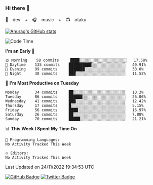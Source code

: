 ### Hi there 👋

🚀　dev　+　🎧　music　+　📺　otaku


[![Anurag's GitHub stats](https://github-readme-stats.vercel.app/api?username=koheitasaka&count_private=true&show_icons=true&theme=monokai)](https://github.com/koheitasaka/github-readme-stats)

<!--START_SECTION:waka-->
![Code Time](http://img.shields.io/badge/Code%20Time-1%2C161%20hrs%2023%20mins-blue)

**I'm an Early 🐤** 

```text
🌞 Morning    58 commits     ████░░░░░░░░░░░░░░░░░░░░░   17.58% 
🌆 Daytime    135 commits    ██████████░░░░░░░░░░░░░░░   40.91% 
🌃 Evening    99 commits     ███████░░░░░░░░░░░░░░░░░░   30.0% 
🌙 Night      38 commits     ███░░░░░░░░░░░░░░░░░░░░░░   11.52%

```
📅 **I'm Most Productive on Tuesday** 

```text
Monday       34 commits     ██░░░░░░░░░░░░░░░░░░░░░░░   10.3% 
Tuesday      86 commits     ██████░░░░░░░░░░░░░░░░░░░   26.06% 
Wednesday    41 commits     ███░░░░░░░░░░░░░░░░░░░░░░   12.42% 
Thursday     17 commits     █░░░░░░░░░░░░░░░░░░░░░░░░   5.15% 
Friday       56 commits     ████░░░░░░░░░░░░░░░░░░░░░   16.97% 
Saturday     26 commits     ██░░░░░░░░░░░░░░░░░░░░░░░   7.88% 
Sunday       70 commits     █████░░░░░░░░░░░░░░░░░░░░   21.21%

```


📊 **This Week I Spent My Time On** 

```text
💬 Programming Languages: 
No Activity Tracked This Week

🔥 Editors: 
No Activity Tracked This Week

```


 Last Updated on 24/11/2022 19:34:53 UTC
<!--END_SECTION:waka-->

[![GitHub Badge](https://img.shields.io/badge/GitHub-100000?style=for-the-badge&logo=github&logoColor=white)](https://github.com/koheitasaka)
[![Twitter Badge](https://img.shields.io/badge/Twitter-1DA1F2?style=for-the-badge&logo=twitter&logoColor=white)](https://twitter.com/sleep_asleep_)

